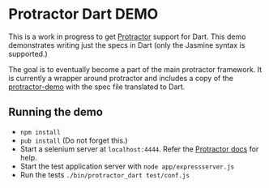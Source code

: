 # Protractor Dart DEMO

This is a work in progress to get
[Protractor](http://github.com/angular/protractor) support for Dart.
This demo demonstrates writing just the specs in Dart (only the Jasmine
syntax is supported.)

The goal is to eventually become a part of the main protractor
framework.  It is currently a wrapper around protractor and includes a
copy of the [protractor-demo](https://github.com/juliemr/protractor-demo)
with the spec file translated to Dart.

## Running the demo
-   `npm install`
-   `pub install` (Do not forget this.)
-   Start a selenium server at `localhost:4444`.  Refer the [Protractor
    docs](https://github.com/angular/protractor/#appendix-a-setting-up-a-standalone-selenium-server)
    for help.
-   Start the test application server with `node app/expressserver.js`
-   Run the tests `./bin/protractor_dart test/conf.js`
